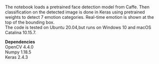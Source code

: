 The notebook loads a pretrained face detection model from Caffe. Then classification on the detected image is done in Keras using pretrained weights to detect 7 emotion categories. Real-time emotion is shown at the top of the bounding box.<br/>
The code is tested on Ubuntu 20.04,but runs on Windows 10 and macOS Catalina 10.15.7.

<b>Dependencies</b><br/>
OpenCV 4.4.0<br/>
Numpy 1.18.5<br/>
Keras 2.4.3
